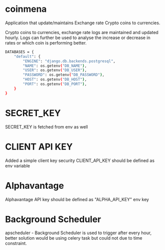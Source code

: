 # coinmena

Application that update/maintains Exchange rate Crypto coins to currencies.

Crypto coins to currencies, exchange rate logs are maintained and updated hourly. Logs can further be used to analyse the increase or decrease in rates or which coin is performing better.


```bash
DATABASES = {
    "default": {
        "ENGINE": "django.db.backends.postgresql",
        "NAME": os.getenv("DB_NAME"),
        "USER": os.getenv("DB_USER"),
        "PASSWORD": os.getenv("DB_PASSWORD"),
        "HOST": os.getenv("DB_HOST"),
        "PORT": os.getenv("DB_PORT"),
    }
}
```


# SECRET_KEY
SECRET_KEY is fetched from env as well


# CLIENT API KEY
Added a simple client key security
CLIENT_API_KEY should be defined as env variable

# Alphavantage
Alphavantage API key should be defined as "ALPHA_API_KEY" env key

# Background Scheduler

apscheduler - Background Scheduler is used to trigger after every hour, better solution would be using celery task but could not due to time constraint.




